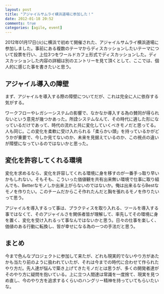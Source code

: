 ```yaml
---
layout: post
title: "アジャイルサムライ横浜道場に参加した！"
date: 2012-01-18 20:52
comments: true
categories: [agile, event]
---
```


2012年01月17日(火)に横浜で初めて開催された、アジャイルサムライ横浜道場に参加しました。事前にある複数のテーマからディスカッションしたいテーマについて投票を行い、上位3つをワールドカフェ形式でディスカッションした。ディスカッションした内容の詳細は別のエントリーを見て頂くとして、ここでは、個人的に感じた事を書きたいと思う。

<!-- more -->

## アジャイル導入の障壁

まず、アジャイルを導入する際の障壁についてだが、これは完全に人に依存する気がする。

ワークフローやレガシーシステムの影響で、なかなか導入する為の賛同が得られないという意見が幾つかあった。所詮システムなんて、その時代に適した形になっているだけであって、時代の流れと共に変化していくべきモノだと思ってる。人も同じ。この変化を柔軟に受け入れられる「柔らかい頭」を持っているかがどうかが重要で、今しか見てないのか、未来を見据えているのか、この視点の違いが障壁になっているのではないかと思った。

## 変化を許容してくれる環境

変化を求めるなら、変化を許容してくれる環境に身を移すのが一番手っ取り早いかもしれない。そもそも、こういった価値観を共有出来無い環境で仕事に取り組んでも、Betterなモノしか出来上がらないのではないか。俺は出来るならBestなモノを作りたい。このチームだからこそ作れたんだと胸を張れるモノを作りたいって思う。

アジャイルを導入するって事は、プラクティスを取り入れる、ツールを導入する事ではなくて、そのアジャイルさを関係者皆が理解して、率先してその環境に身を置く、変化を受け入れるって事なんではないかと思う。日々の仕事を楽しく、価値のある行動に転換し、皆が幸せになる為の一つの手法だと思う。

## まとめ

今まで色んなプロジェクトに参加して来たが、どれも現実的でないやり方があたかも当たり前のように扱われていたが、それは今までの時代に合わせて作られたやり方だ。先人達が悩んで築き上げてきたモノだとは思うが、多くの開発者達がそのやり方に疑問を抱いている。上に立つ人間達は常識を一度捨て、現実を見つめ直し、今のやり方を追求するくらいのハングリー精神を持っていてもらいたいな。